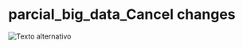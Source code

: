 # parcial_big_data_Cancel changes

![Texto alternativo](https://www.educacionbogota.edu.co/portal_institucional/themes/sed_govimentum8/images/LOGO-SED-2-.png)
